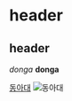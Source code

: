 
# header
## header

*donga*
**donga**

[동아대](https://www.donga.ac.kr/)
![동아대](http://www.donga.ac.kr/images2011/ASP_Part/NewsData/clip_2984.jpg)
